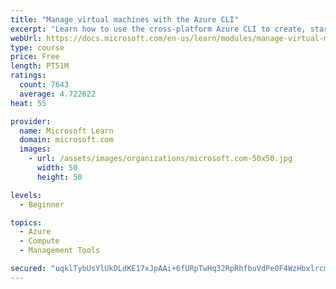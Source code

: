 ```yaml
---
title: "Manage virtual machines with the Azure CLI"
excerpt: "Learn how to use the cross-platform Azure CLI to create, start, stop, and perform other management tasks related to virtual machines in Azure."
webUrl: https://docs.microsoft.com/en-us/learn/modules/manage-virtual-machines-with-azure-cli/
type: course
price: Free
length: PT51M
ratings:
  count: 7643
  average: 4.722622
heat: 55

provider:
  name: Microsoft Learn
  domain: microsoft.com
  images:
    - url: /assets/images/organizations/microsoft.com-50x50.jpg
      width: 50
      height: 50

levels:
  - Beginner

topics:
  - Azure
  - Compute
  - Management Tools

secured: "uqklTybUsYlUkDLdKE17xJpAAi+6fURpTwHq32RpRhfbuVdPe0F4WzHbxlrcmXRFkwxudCnjVU8NIudJ94205DhH+7oBZmouDdXwy9f4LjhCPEwkxV7YF6zvwRN5mNKVsybWvzNxPFiRQ3fS//uuFiwteZJIKG4bZkHRuT7eQq08ySD58B1CvQZmQKnuoPW4ZSyJxCc07DYK/TNTXpGTqtEZzmHEPr9dR+ZW5rjPwdQvvjM0FOb+F6XJBKqUyHeU0smDIyoc6uLixu4cVQxMKHnq49P62SCvGT09ssdpNxuQI3yy9Aw1qWnttJtg06DAoZadwy8ZNhaoxk0rq7CGoS2MVfYFBGcZnYLUThlgjuX21oQQpLRAU/OMaLxv7S74tT7F+lPM4APX7aoVv9dtRuhQJPH5MpknzXROyAC4qyk=;c05nTpYsg8Nbjh3i31WbCQ=="
---
```


